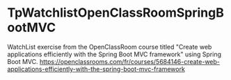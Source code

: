 # TpWatchlistOpenClassRoomSpringBootMVC
 WatchList exercise from the OpenClassRoom course titled "Create web applications efficiently with the Spring Boot MVC framework" using Spring Boot MVC.
https://openclassrooms.com/fr/courses/5684146-create-web-applications-efficiently-with-the-spring-boot-mvc-framework